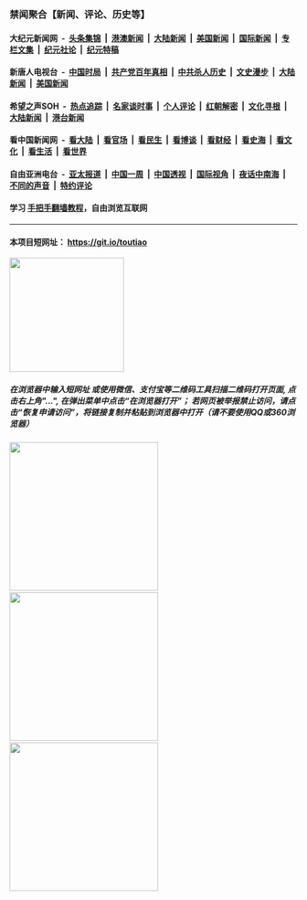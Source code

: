 ### 禁闻聚合【新闻、评论、历史等】

#### 大纪元新闻网 &nbsp;-&nbsp; [头条集锦](indexes/E头条集锦.md?t=03142031) &nbsp;|&nbsp; [港澳新闻](indexes/E港澳新闻.md?t=03142031)  &nbsp;|&nbsp; [大陆新闻](indexes/E大陆新闻.md?t=03142031) &nbsp;|&nbsp; [美国新闻](indexes/E美国新闻.md?t=03142031) &nbsp;|&nbsp; [国际新闻](indexes/E国际新闻.md?t=03142031) &nbsp;|&nbsp; [专栏文集](indexes/E专栏文集.md?t=03142031) &nbsp;|&nbsp; [纪元社论](indexes/E纪元社论.md?t=03142031) &nbsp;|&nbsp; [纪元特稿](indexes/E纪元特稿.md?t=03142031) 

#### 新唐人电视台 &nbsp;-&nbsp; [中国时局](indexes/N中国时局.md?t=03142031) &nbsp;|&nbsp; [共产党百年真相](indexes/N共产党百年真相.md?t=03142031) &nbsp;|&nbsp; [中共杀人历史](indexes/N中共杀人历史.md?t=03142031) &nbsp;|&nbsp; [文史漫步](indexes/N文史漫步.md?t=03142031) &nbsp;|&nbsp; [大陆新闻](indexes/N大陆新闻.md?t=03142031) &nbsp;|&nbsp; [美国新闻](indexes/N美国新闻.md?t=03142031)

#### 希望之声SOH &nbsp;-&nbsp; [热点追踪](indexes/H热点追踪.md?t=03142031) &nbsp;|&nbsp; [名家谈时事](indexes/H名家谈时事.md?t=03142031) &nbsp;|&nbsp; [个人评论](indexes/H个人评论.md?t=03142031)  &nbsp;|&nbsp; [红朝解密](indexes/H红朝解密.md?t=03142031) &nbsp;|&nbsp; [文化寻根](indexes/H文化寻根.md?t=03142031) &nbsp;|&nbsp; [大陆新闻](indexes/H大陆新闻.md?t=03142031) &nbsp;|&nbsp; [港台新闻](indexes/H港台新闻.md?t=03142031)

#### 看中国新闻网 &nbsp;-&nbsp; [看大陆](indexes/S看大陆.md?t=03142031) &nbsp;|&nbsp; [看官场](indexes/S看官场.md?t=03142031) &nbsp;|&nbsp; [看民生](indexes/S看民生.md?t=03142031)  &nbsp;|&nbsp; [看博谈](indexes/S看博谈.md?t=03142031) &nbsp;|&nbsp; [看财经](indexes/S看财经.md?t=03142031) &nbsp;|&nbsp; [看史海](indexes/S看史海.md?t=03142031) &nbsp;|&nbsp; [看文化](indexes/S看文化.md?t=03142031) &nbsp;|&nbsp; [看生活](indexes/S看生活.md?t=03142031) &nbsp;|&nbsp; [看世界](indexes/S看世界.md?t=03142031)

#### 自由亚洲电台 &nbsp;-&nbsp; [亚太报道](indexes/R亚太报道.md?t=03142031) &nbsp;|&nbsp; [中国一周](indexes/R中国一周.md?t=03142031) &nbsp;|&nbsp; [中国透视](indexes/R中国透视.md?t=03142031)  &nbsp;|&nbsp; [国际视角](indexes/R国际视角.md?t=03142031) &nbsp;|&nbsp; [夜话中南海](indexes/R夜话中南海.md?t=03142031) &nbsp;|&nbsp; [不同的声音](indexes/R不同的声音.md?t=03142031) &nbsp;|&nbsp; [特约评论](indexes/R特约评论.md?t=03142031)

#### 学习 [手把手翻墙教程](https://github.com/gfw-breaker/guides/wiki)，自由浏览互联网

----

#### 本项目短网址： https://git.io/toutiao
<img src="https://raw.githubusercontent.com/gfw-breaker/banned-news/master/scripts/img/qr.png" width="200px"/>  

##### 在浏览器中输入短网址 或使用微信、支付宝等二维码工具扫描二维码打开页面, 点击右上角"...", 在弹出菜单中点击“在浏览器打开”； 若网页被举报禁止访问，请点击“恢复申请访问”，将链接复制并粘贴到浏览器中打开（请不要使用QQ或360浏览器）

<img src="https://raw.githubusercontent.com/gfw-breaker/banned-news/master/scripts/img/1.png" width="260px"/> &nbsp; <img src="https://raw.githubusercontent.com/gfw-breaker/banned-news/master/scripts/img/2.png" width="260px"/> &nbsp; <img src="https://raw.githubusercontent.com/gfw-breaker/banned-news/master/scripts/img/3.png" width="260px"/>
